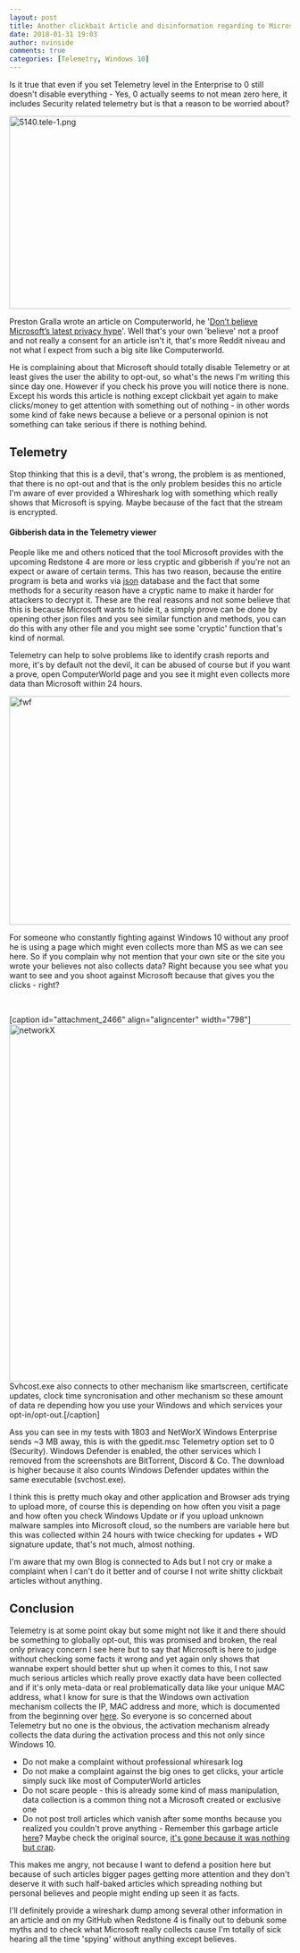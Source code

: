 ```yaml
---
layout: post
title: Another clickbait Article and disinformation regarding to Microsoft's Telemtry tool
date: 2018-01-31 19:03
author: nvinside
comments: true
categories: [Telemetry, Windows 10]
---
```

Is it true that even if you set Telemetry level in the Enterprise to 0 still doesn't disable everything - Yes, 0 actually seems to not mean zero here, it includes Security related telemetry but is that a reason to be worried about?

<img class="  wp-image-2464 aligncenter" src="https://chefkochblog.files.wordpress.com/2018/01/5140-tele-1.png" alt="5140.tele-1.png" width="645" height="345" />

<!--more-->

<span class="fn">Preston Gralla</span> wrote an article on Computerworld, he '<a href="https://www.computerworld.com/article/3252327/microsoft-windows/don-t-believe-microsoft-s-latest-privacy-hype.html?utm_source=feedburner&amp;utm_medium=feed&amp;utm_campaign=Feed%3A+computerworld%2Fnews%2Ffeed+%28Latest+from+Computerworld%29" target="_blank" rel="noopener">Don’t believe Microsoft’s latest privacy hype</a>'. Well that's your own 'believe' not a proof and not really a consent for an article isn't it, that's more Reddit niveau and not what I expect from such a big site like Computerworld.

He is complaining about that Microsoft should totally disable Telemetry or at least gives the user the ability to opt-out, so what's the news I'm writing this since day one. However if you check his prove you will notice there is none. Except his words this article is nothing except clickbait yet again to make clicks/money to get attention with something out of nothing - in other words some kind of fake news because a believe or a personal opinion is not something can take serious if there is nothing behind.

<h2>Telemetry</h2>

Stop thinking that this is a devil, that's wrong, the problem is as mentioned, that there is no opt-out and that is the only problem besides this no article I'm aware of ever provided a Whireshark log with something which really shows that Microsoft is spying. Maybe because of the fact that the stream is encrypted.

<h4>Gibberish data in the Telemetry viewer</h4>

People like me and others noticed that the tool Microsoft provides with the upcoming Redstone 4 are more or less cryptic and gibberish if you're not an expect or aware of certain terms. This has two reason, because the entire program is beta and works via <a href="https://en.wikipedia.org/wiki/JSON" target="_blank" rel="noopener">json</a> database and the fact that some methods for a security reason have a cryptic name to make it harder for attackers to decrypt it. These are the real reasons and not some believe that this is because Microsoft wants to hide it, a simply prove can be done by opening other json files and you see similar function and methods, you can do this with any other file and you might see some 'cryptic' function that's kind of normal.

Telemetry can help to solve problems like to identify crash reports and more, it's by default not the devil, it can be abused of course but if you want a prove, open ComputerWorld page and you see it might even collects more data than Microsoft within 24 hours.

<img class="alignnone  wp-image-2462" src="https://chefkochblog.files.wordpress.com/2018/01/fwf.png" alt="fwf" width="792" height="409" />

For someone who constantly fighting against Windows 10 without any proof he is using a page which might even collects more than MS as we can see here. So if you complain why not mention that your own site or the site you wrote your believes not also collects data? Right because you see what you want to see and you shoot against Microsoft because that gives you the clicks - right?

&nbsp;

[caption id="attachment_2466" align="aligncenter" width="798"]<img class=" size-full wp-image-2466 aligncenter" src="https://chefkochblog.files.wordpress.com/2018/01/networkx.png" alt="networkX" width="798" height="639" /> Svhcost.exe also connects to other mechanism like smartscreen, certificate updates, clock time syncronisation and other mechanism so these amount of data re depending how you use your Windows and which services your opt-in/opt-out.[/caption]

Ass you can see in my tests with 1803 and NetWorX Windows Enterprise sends ~3 MB away, this is with the gpedit.msc Telemetry option set to 0 (Security). Windows Defender is enabled, the other services which I removed from the screenshots are BitTorrent, Discord &amp; Co. The download is higher because it also counts Windows Defender updates within the same executable (svchost.exe).

I think this is pretty much okay and other application and Browser ads trying to upload more, of course this is depending on how often you visit a page and how often you check Windows Update or if you upload unknown malware samples into Microsoft cloud, so the numbers are variable here but this was collected within 24 hours with twice checking for updates + WD signature update, that's not much, almost nothing.

I'm aware that my own Blog is connected to Ads but I not cry or make a complaint when I can't do it better and of course I not write shitty clickbait articles without anything.

<h2>Conclusion</h2>

Telemetry is at some point okay but some might not like it and there should be something to globally opt-out, this was promised and broken, the real only privacy concern I see here but to say that Microsoft is here to judge without checking some facts it wrong and yet again only shows that wannabe expert should better shut up when it comes to this, I not saw much serious articles which really prove exactly data have been collected and if it's only meta-data or real problematically data like your unique MAC address, what I know for sure is that the Windows own activation mechanism collects the IP, MAC address and more, which is documented from the beginning over <a href="https://technet.microsoft.com/en-us/library/bb457054.aspx" target="_blank" rel="noopener">here</a>. So everyone is so concerned about Telemetry but no one is the obvious, the activation mechanism already collects the data during the activation process and this not only since Windows 10.

<ul>
    <li>Do not make a complaint without professional whiresark log</li>
    <li>Do not make a complaint against the big ones to get clicks, your article simply suck like most of ComputerWorld articles</li>
    <li>Do not scare people - this is already some kind of mass manipulation, data collection is a common thing not a Microsoft created or exclusive one</li>
    <li>Do not post troll articles which vanish after some months because you realized you couldn't prove anything - Remember this garbage article <a href="https://thehackernews.com/2016/02/microsoft-windows10-privacy.html" target="_blank" rel="noopener">here</a>? Maybe check the original source, <a href="https://voat.co/v/technology/comments/835741" target="_blank" rel="noopener">it's gone because it was nothing but crap</a>.</li>
</ul>

This makes me angry, not because I want to defend a position here but because of such articles bigger pages getting more attention and they don't deserve it with such half-baked articles which spreading nothing but personal believes and people might ending up seen it as facts.

I'll definitely provide a wireshark dump among several other information in an article and on my GitHub when Redstone 4 is finally out to debunk some myths and to check what Microsoft really collects cause I'm totally of sick hearing all the time 'spying' without anything except believes.
